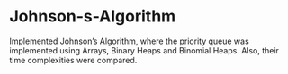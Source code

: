 # Johnson-s-Algorithm
Implemented Johnson’s Algorithm, where the priority queue was implemented using Arrays, Binary Heaps and Binomial Heaps. Also, their time complexities were compared.
